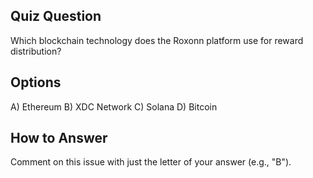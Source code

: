 ## Quiz Question

Which blockchain technology does the Roxonn platform use for reward distribution?

## Options

A) Ethereum
B) XDC Network
C) Solana
D) Bitcoin

## How to Answer

Comment on this issue with just the letter of your answer (e.g., "B").

<!-- CORRECT_ANSWER: B --> 